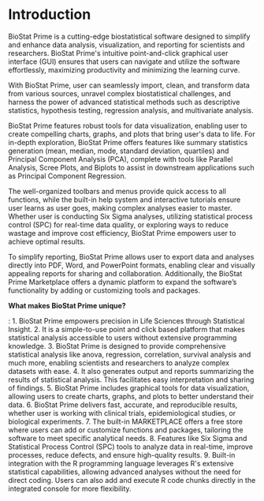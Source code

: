 # Introduction

BioStat Prime is a cutting-edge biostatistical software designed to simplify and enhance data analysis, visualization, and reporting for scientists and researchers. BioStat Prime's intuitive point-and-click graphical user interface (GUI) ensures that users can navigate and utilize the software effortlessly, maximizing productivity and minimizing the learning curve.

With BioStat Prime, user can seamlessly import, clean, and transform data from various sources, unravel complex biostatistical challenges, and harness the power of advanced statistical methods such as descriptive statistics, hypothesis testing, regression analysis, and multivariate analysis.

BioStat Prime features robust tools for data visualization, enabling user to create compelling charts, graphs, and plots that bring user's data to life. For in-depth exploration, BioStat Prime offers features like summary statistics generation (mean, median, mode, standard deviation, quartiles) and Principal Component Analysis (PCA), complete with tools like Parallel Analysis, Scree Plots, and Biplots to assist in downstream applications such as Principal Component Regression.

The well-organized toolbars and menus provide quick access to all functions, while the built-in help system and interactive tutorials ensure user learns as user goes, making complex analyses easier to master. Whether user is conducting Six Sigma analyses, utilizing statistical process control (SPC) for real-time data quality, or exploring ways to reduce wastage and improve cost efficiency, BioStat Prime empowers user to achieve optimal results.

To simplify reporting, BioStat Prime allows user to export data and analyses directly into PDF, Word, and PowerPoint formats, enabling clear and visually appealing reports for sharing and collaboration. Additionally, the BioStat Prime Marketplace offers a dynamic platform to expand the software’s functionality by adding or customizing tools and packages.


__What makes BioStat Prime unique?__

: 1. BioStat Prime empowers precision in Life Sciences through Statistical Insight.
  2. It is a simple-to-use point and click based platform that makes statistical analysis accessible to users without extensive programming knowledge.
  3. BioStat Prime is designed to provide comprehensive statistical analysis like anova, regression, correlation, survival analysis and much more, enabling scientists and researchers to analyze complex datasets with ease. 
  4. It also generates output and reports summarizing the results of statistical analysis. This facilitates easy interpretation and sharing of findings.
  5. BioStat Prime includes graphical tools for data visualization, allowing users to create charts, graphs, and plots to better understand their data.
  6. BioStat Prime delivers fast, accurate, and reproducible results, whether user is working with clinical trials, epidemiological studies, or biological experiments.
  7. The built-in MARKETPLACE offers a free store where users can add or customize functions and packages, tailoring the software to meet specific analytical needs.
  8. Features like Six Sigma and Statistical Process Control (SPC) tools to analyze data in real-time, improve processes, reduce defects, and ensure high-quality results.
  9. Built-in integration with the R programming language leverages R's extensive statistical capabilities, allowing advanced analyses without the need for direct coding. Users can also add and execute R code chunks directly in the integrated console for more flexibility.